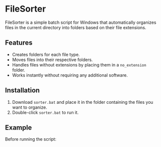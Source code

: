# FileSorter

FileSorter is a simple batch script for Windows that automatically organizes files in the current directory into folders based on their file extensions.

## Features
- Creates folders for each file type.
- Moves files into their respective folders.
- Handles files without extensions by placing them in a `no_extension` folder.
- Works instantly without requiring any additional software.

## Installation
1. Download `sorter.bat` and place it in the folder containing the files you want to organize.
2. Double-click `sorter.bat` to run it.

## Example
Before running the script:
